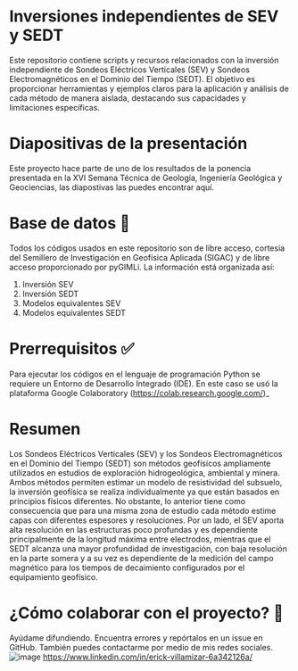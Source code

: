 # Inversiones independientes de SEV y SEDT
Este repositorio contiene scripts y recursos relacionados con la inversión independiente de Sondeos Eléctricos Verticales (SEV) y Sondeos Electromagnéticos en el Dominio del Tiempo (SEDT). El objetivo es proporcionar herramientas y ejemplos claros para la aplicación y análisis de cada método de manera aislada, destacando sus capacidades y limitaciones específicas.

# Diapositivas de la presentación
Este proyecto hace parte de uno de los resultados de la ponencia presentada en la XVI Semana Técnica de Geología, Ingeniería Geológica y Geociencias, las diapostivas las puedes encontrar aquí.

# Base de datos 💾
Todos los códigos usados en este repositorio son de libre acceso, cortesía del Semillero de Investigación en Geofísica Aplicada (SIGAC) y de libre acceso proporcionado por pyGIMLi. La información está organizada así:

1. Inversión SEV
2. Inversión SEDT
3. Modelos equivalentes SEV
4. Modelos equivalentes SEDT

# Prerrequisitos ✅
Para ejecutar los códigos en el lenguaje de programación Python se requiere un Entorno de Desarrollo Integrado (IDE). En este caso se usó la plataforma Google Colaboratory (https://colab.research.google.com/)_

# Resumen
Los Sondeos Eléctricos Verticales (SEV) y los Sondeos Electromagnéticos en el Dominio del Tiempo (SEDT) son métodos geofísicos ampliamente utilizados en estudios de exploración hidrogeológica, ambiental y minera. Ambos métodos permiten estimar un modelo de resistividad del subsuelo, la inversión geofísica se realiza individualmente ya que están basados en principios físicos diferentes. No obstante, lo anterior tiene como consecuencia que para una misma zona de estudio cada método estime capas con diferentes espesores y resoluciones. Por un lado, el SEV aporta alta resolución en las estructuras poco profundas y es dependiente principalmente de la longitud máxima entre electrodos, mientras que el SEDT alcanza una mayor profundidad de investigación, con baja resolución en la parte somera y a su vez es dependiente de la medición del campo magnético para los tiempos de decaimiento configurados por el equipamiento geofísico.

# ¿Cómo colaborar con el proyecto? 🤝
Ayúdame difundiendo. Encuentra errores y repórtalos en un issue en GitHub. También puedes contactarme por medio de mis redes sociales.
![image](https://github.com/user-attachments/assets/d7719ea3-7cf9-4cb0-9bc1-f7ae5533405f)  https://www.linkedin.com/in/erick-villamizar-6a342126a/
